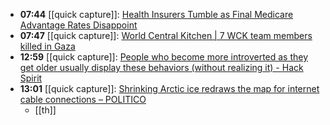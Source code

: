 - **07:44** [[quick capture]]:  [Health Insurers Tumble as Final Medicare Advantage Rates Disappoint](https://finance.yahoo.com/news/health-insurers-tumble-final-medicare-224241100.html)
- **07:47** [[quick capture]]:  [World Central Kitchen | 7 WCK team members killed in Gaza](https://wck.org/news/gaza-team-update)
- **12:59** [[quick capture]]:  [People who become more introverted as they get older usually display these behaviors (without realizing it) - Hack Spirit](https://hackspirit.com/people-who-become-more-introverted-as-they-get-older-usually-display-these-behaviors-without-realizing-it/)
- **13:01** [[quick capture]]:  [Shrinking Arctic ice redraws the map for internet cable connections – POLITICO](https://www.politico.eu/article/shrinking-arctic-ice-redraws-map-internet-cable-connections-climate-change/)
	- [[th]]